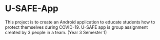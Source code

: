 # U-SAFE-App
This project is to create an Android application to educate students how to protect themselves during COVID-19. U-SAFE app is group assignment created by 3 people in a team. (Year 3 Semester 1)
